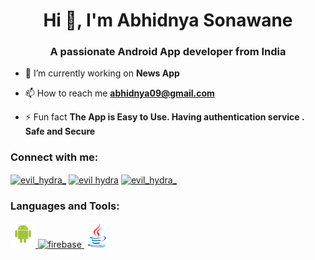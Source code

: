 <h1 align="center">Hi 👋, I'm Abhidnya Sonawane</h1>
<h3 align="center">A passionate Android App developer from India</h3>

- 🔭 I’m currently working on **News App**

- 📫 How to reach me **abhidnya09@gmail.com**

- ⚡ Fun fact **The App is Easy to Use. Having authentication service . Safe and Secure**

<h3 align="left">Connect with me:</h3>
<p align="left">
<a href="https://instagram.com/evil_hydra_" target="blank"><img align="center" src="https://raw.githubusercontent.com/rahuldkjain/github-profile-readme-generator/master/src/images/icons/Social/instagram.svg" alt="evil_hydra_" height="30" width="40" /></a>
<a href="https://www.youtube.com/c/evil hydra" target="blank"><img align="center" src="https://raw.githubusercontent.com/rahuldkjain/github-profile-readme-generator/master/src/images/icons/Social/youtube.svg" alt="evil hydra" height="30" width="40" /></a>
<a href="https://auth.geeksforgeeks.org/user/evil_hydra_" target="blank"><img align="center" src="https://raw.githubusercontent.com/rahuldkjain/github-profile-readme-generator/master/src/images/icons/Social/geeks-for-geeks.svg" alt="evil_hydra_" height="30" width="40" /></a>
</p>

<h3 align="left">Languages and Tools:</h3>
<p align="left"> <a href="https://developer.android.com" target="_blank" rel="noreferrer"> <img src="https://raw.githubusercontent.com/devicons/devicon/master/icons/android/android-original-wordmark.svg" alt="android" width="40" height="40"/> </a> <a href="https://firebase.google.com/" target="_blank" rel="noreferrer"> <img src="https://www.vectorlogo.zone/logos/firebase/firebase-icon.svg" alt="firebase" width="40" height="40"/> </a> <a href="https://www.java.com" target="_blank" rel="noreferrer"> <img src="https://raw.githubusercontent.com/devicons/devicon/master/icons/java/java-original.svg" alt="java" width="40" height="40"/> </a> </p>
